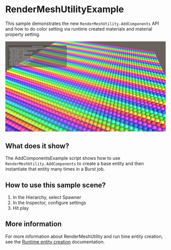 # RenderMeshUtilityExample

This sample demonstrates the new `RenderMeshUtility.AddComponents` API and how to do color setting via runtime created materials and material property setting.

<img src="../../../READMEimages/AddComponentsExample.PNG" width="600">

## What does it show?

The AddComponentsExample script shows how to use `RenderMeshUtility.AddComponents` to create a base entity and then instantiate that entity many times in a Burst job.

## How to use this sample scene?

1. In the Hierarchy, select Spawner
2. In the Inspector, configure settings
3. Hit play

## More information

For more information about RenderMeshUtility and run time entity creation, see the [Runtime entity creation](https://docs.unity3d.com/Packages/com.unity.entities.graphics@1.0/manual/runtime-entity-creation.html) documentation.
